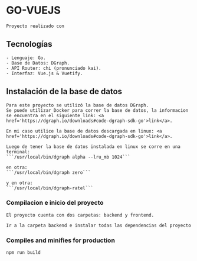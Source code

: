 # GO-VUEJS
```
Proyecto realizado con 
```


## Tecnologías
```
- Lenguaje: Go.
- Base de Datos: DGraph.
- API Router: chi (pronunciado kai).
- Interfaz: Vue.js & Vuetify.
```
## Instalación de la base de datos
```
Para este proyecto se utilizó la base de datos DGraph. 
Se puede utilizar Docker para correr la base de datos, la informacion se encuentra en el siguiente link: <a href='https://dgraph.io/downloads#code-dgraph-sdk-go'>link</a>.

En mi caso utilice la base de datos descargada en linux: <a href='https://dgraph.io/downloads#code-dgraph-sdk-go'>link</a>.

Luego de tener la base de datos instalada en linux se corre en una terminal:
```/usr/local/bin/dgraph alpha --lru_mb 1024```

en otra:
```/usr/local/bin/dgraph zero```

y en otra:
```/usr/local/bin/dgraph-ratel```

```

### Compilacion e inicio del proyecto
```
El proyecto cuenta con dos carpetas: backend y frontend.

Ir a la carpeta backend e instalar todas las dependencias del proyecto 
```

### Compiles and minifies for production
```
npm run build
```